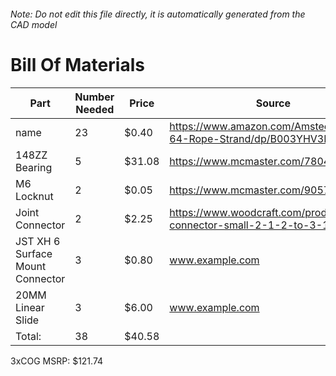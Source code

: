###### Note: Do not edit this file directly, it is automatically generated from the CAD model 
# Bill Of Materials 
 |Part|Number Needed|Price|Source| 
 |----|----------|-----|-----|
|name|23|$0.40|https://www.amazon.com/Amsteel-Blue-64-Rope-Strand/dp/B003YHV3E8|
|148ZZ Bearing|5|$31.08|https://www.mcmaster.com/7804k116|
|M6 Locknut|2|$0.05|https://www.mcmaster.com/90576a115|
|Joint Connector|2|$2.25|https://www.woodcraft.com/products/joint-connector-small-2-1-2-to-3-1-4|
|JST XH 6 Surface Mount Connector|3|$0.80|www.example.com|
|20MM Linear Slide|3|$6.00|www.example.com|
|Total: |38|$40.58| |

 3xCOG MSRP: $121.74